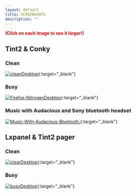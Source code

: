 ```yaml
---
layout: default
title: SCREENSHOTS
description: ""
---
```


<span style="color:red">**(Click on each image to see it larger!)**</span>

## Tint2 & Conky

### Clean
[![cleanDesktop]({{site.baseurl}}/images/cleanDesktop.jpg)]({{site.baseurl}}/images/cleanDesktop.jpg){:target="_blank"}

### Busy
[![Firefox-NitrogenDesktop]({{site.baseurl}}/images/Firefox-NitrogenDesktop.jpg)]({{site.baseurl}}/images/Firefox-NitrogenDesktop.jpg){:target="_blank"}

### Music with Audacious and Sony bluetooth headset
[![Music-With-Audacious-Bluetooth.]({{site.baseurl}}/images/Music-With-Audacious-Bluetooth.jpg )]({{site.baseurl}}/images/Music-With-Audacious-Bluetooth.jpg ){:target="_blank"}

## Lxpanel & Tint2 pager

### Clean
[![clearDesktop]({{site.baseurl}}/images/clearDesktop.png)]({{site.baseurl}}/images/clearDesktop.png){:target="_blank"}

### Busy
[![busyDesktop]({{site.baseurl}}/images/busyDesktop.png)]({{site.baseurl}}/images/busyDesktop.png){:target="_blank"}
